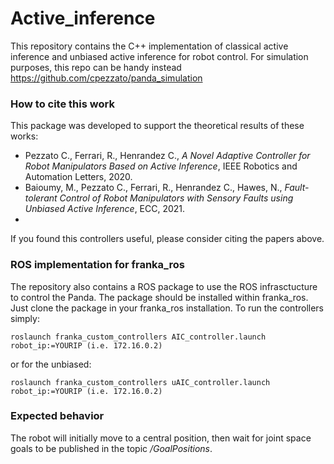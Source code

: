 # Active_inference
This repository contains the C++ implementation of classical active inference and unbiased active inference for robot control. For simulation purposes, this repo can be handy instead https://github.com/cpezzato/panda_simulation

### How to cite this work
This package was developed to support the theoretical results of these works:

- Pezzato C., Ferrari, R., Henrandez C., *A Novel Adaptive Controller for Robot Manipulators Based on Active Inference*, IEEE Robotics and Automation Letters, 2020. 
- Baioumy, M., Pezzato C., Ferrari, R., Henrandez C., Hawes, N., *Fault-tolerant Control of Robot Manipulators with Sensory Faults using Unbiased Active Inference*, ECC, 2021. 
- 
If you found this controllers useful, please consider citing the papers above. 

### ROS implementation for franka_ros
The repository also contains a ROS package to use the ROS infrasctucture to control the Panda. The package should be installed within franka_ros. Just clone the package in your franka_ros installation. To run the controllers simply:

`roslaunch franka_custom_controllers AIC_controller.launch robot_ip:=YOURIP (i.e. 172.16.0.2)`

or for the unbiased:

`roslaunch franka_custom_controllers uAIC_controller.launch robot_ip:=YOURIP (i.e. 172.16.0.2)`

### Expected behavior
The robot will initially move to a central position, then wait for joint space goals to be published in the topic */GoalPositions*.


